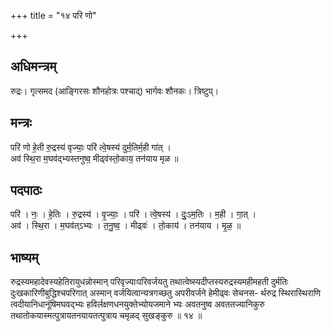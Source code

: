 +++
title = "१४ परि णो"

+++
## अधिमन्त्रम्
रुद्रः। गृत्समद (आङ्गिरसः शौनहोत्रः पश्चाद्) भार्गवः शौनकः। त्रिष्टुप्।

## मन्त्रः
परि॑ णो हे॒ती रु॒द्रस्य॑ वृज्याः॒ परि॑ त्वे॒षस्य॑ दुर्म॒तिर्म॒ही गा॑त् ।  
अव॑ स्थि॒रा म॒घव॑द्भ्यस्तनुष्व॒ मीढ्व॑स्तो॒काय॒ तन॑याय मृळ ॥

## पदपाठः
परि॑ । नः॒ । हे॒तिः । रु॒द्रस्य॑ । वृ॒ज्याः॒ । परि॑ । त्वे॒षस्य॑ । दुः॒ऽम॒तिः । म॒ही । गा॒त् ।  
अव॑ । स्थि॒रा । म॒घव॑त्ऽभ्यः । त॒नु॒ष्व॒ । मीढ्वः॑ । तो॒काय॑ । तन॑याय । मृ॒ळ॒ ॥

## भाष्यम्
रुद्रस्यमहादेवस्यहेतिरायुधन्नोस्मान् परिवृज्याःपरिवर्जयतु तथात्वेष्स्यदीप्तस्यरुद्रस्यमहीमहती दुर्मतिः दुःखकारिणीबुद्धिश्चपरिगात् अस्मान् वर्जयित्वान्यत्रगच्छतु अपरीवर्जने हेमीढ्वः सेचनस- र्थरुद्र स्थिरास्थिराणि त्वदीयानिधानूंषिमघवद्भ्यः हविर्लक्षणधनयुक्तेभ्योयजमाने भ्यः अवतनुष्व अवततज्यानिकुरु तथातोकयास्मत्पुत्रायतनयायतत्पुत्राय चमृळद् सुखङ्कुरु ॥ १४ ॥